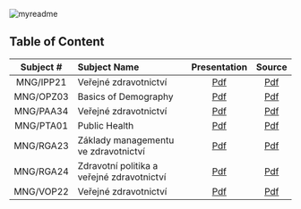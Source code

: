 ![myreadme](https://user-images.githubusercontent.com/70707092/95544092-d0b72880-09bf-11eb-90f7-bdca493307f7.png)

## Table of Content  
  


|    Subject #  |                 Subject Name               |  Presentation |   Source   |  
|:-------------:|:-------------------------------------------|:-------------:|:----------:|
| MNG/IPP21     | Veřejné zdravotnictví                      |    [Pdf]()    |   [Pdf]()  |  
| MNG/OPZ03     | Basics of Demography                       |    [Pdf]()    |   [Pdf]()  |  
| MNG/PAA34     | Veřejné zdravotnictví                      |    [Pdf]()    |   [Pdf]()  | 
| MNG/PTA01     | Public Health                              |    [Pdf]()    |   [Pdf]()  | 
| MNG/RGA23     | Základy managementu ve zdravotnictví       |    [Pdf]()    |   [Pdf]()  | 
| MNG/RGA24     | Zdravotní politika a veřejné zdravotnictví |    [Pdf]()    |   [Pdf]()  | 
| MNG/VOP22     | Veřejné zdravotnictví                      |    [Pdf]()    |   [Pdf]()  | 


  